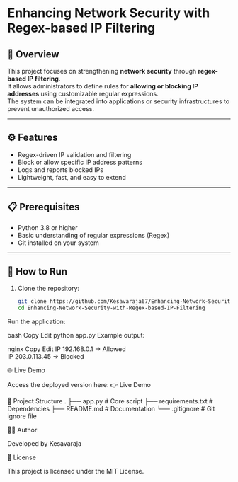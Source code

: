 # Enhancing Network Security with Regex-based IP Filtering

## 📌 Overview
This project focuses on strengthening **network security** through **regex-based IP filtering**.  
It allows administrators to define rules for **allowing or blocking IP addresses** using customizable regular expressions.  
The system can be integrated into applications or security infrastructures to prevent unauthorized access.

---

## ⚙️ Features
- Regex-driven IP validation and filtering  
- Block or allow specific IP address patterns  
- Logs and reports blocked IPs  
- Lightweight, fast, and easy to extend  

---

## 📋 Prerequisites
- Python 3.8 or higher  
- Basic understanding of regular expressions (Regex)  
- Git installed on your system  

---

## 🚀 How to Run

1. Clone the repository:
   ```bash
   git clone https://github.com/Kesavaraja67/Enhancing-Network-Security-with-Regex-based-IP-Filtering.git
   cd Enhancing-Network-Security-with-Regex-based-IP-Filtering
Run the application:

bash
Copy
Edit
python app.py
Example output:

nginx
Copy
Edit
IP 192.168.0.1 → Allowed  
IP 203.0.113.45 → Blocked  

🌐 Live Demo

Access the deployed version here:
👉 Live Demo

📂 Project Structure
.
├── app.py                # Core script
├── requirements.txt      # Dependencies
├── README.md             # Documentation
└── .gitignore            # Git ignore file

👨‍💻 Author

Developed by Kesavaraja

📜 License

This project is licensed under the MIT License.
